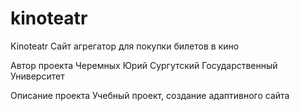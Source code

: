 # kinoteatr
Kinoteatr
Сайт агрегатор для покупки билетов в кино

Автор проекта
Черемных Юрий Сургутский Государственный Университет

Описание проекта
Учебный проект, создание адаптивного сайта
